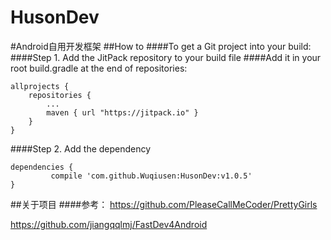 # HusonDev
#Android自用开发框架
##How to
####To get a Git project into your build:
####Step 1. Add the JitPack repository to your build file
####Add it in your root build.gradle at the end of repositories:

	allprojects {
		repositories {
			...
			maven { url "https://jitpack.io" }
		}
	}
####Step 2. Add the dependency

	dependencies {
	         compile 'com.github.Wuqiusen:HusonDev:v1.0.5'
	}

##关于项目
####参考：
https://github.com/PleaseCallMeCoder/PrettyGirls

https://github.com/jiangqqlmj/FastDev4Android
